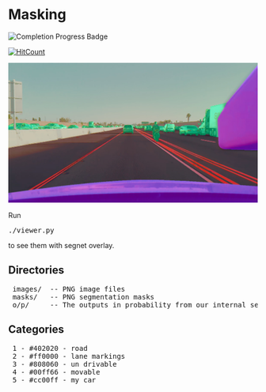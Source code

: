 # Masking

![Completion Progress Badge](https://img.shields.io/endpoint?url=https%3A%2F%2Fcomma-pencil-completion-badge.cc.workers.dev%2Fbadge.json)

[![HitCount](http://hits.dwyl.com/Priteshraj10/https://githubcom/Priteshraj10/mask_image.svg)](http://hits.dwyl.com/Priteshraj10/https://githubcom/Priteshraj10/mask_image)

![Alt](sample.jpg)

Run <pre>./viewer.py</pre> to see them with segnet overlay.

## Directories

<pre>
 images/  -- PNG image files
 masks/   -- PNG segmentation masks
 o/p/     -- The outputs in probability from our internal segnet
</pre>

## Categories

<pre>
 1 - #402020 - road
 2 - #ff0000 - lane markings
 3 - #808060 - un drivable
 4 - #00ff66 - movable
 5 - #cc00ff - my car
</pre>
